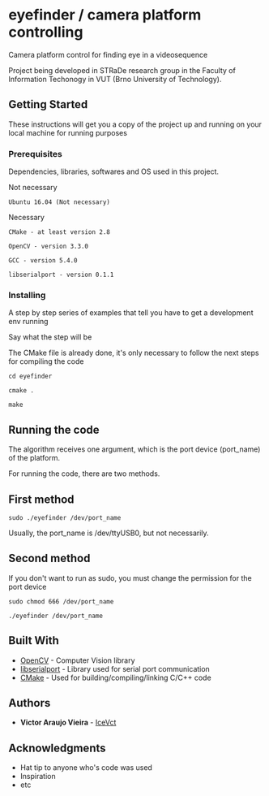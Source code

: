 # eyefinder / camera platform controlling

Camera platform control for finding eye in a videosequence

Project being developed in STRaDe research group in the Faculty of Information Techonogy in VUT (Brno University of Technology).

## Getting Started

These instructions will get you a copy of the project up and running on your local machine for running purposes

### Prerequisites

Dependencies, libraries, softwares and OS used in this project.

Not necessary
```
Ubuntu 16.04 (Not necessary)
```

Necessary
```
CMake - at least version 2.8
```
```
OpenCV - version 3.3.0
```
```
GCC - version 5.4.0
```
```
libserialport - version 0.1.1
```

### Installing

A step by step series of examples that tell you have to get a development env running

Say what the step will be

The CMake file is already done, it's only necessary to follow the next steps for compiling the code

```
cd eyefinder
```
```
cmake .
```
```
make
```

## Running the code

The algorithm receives one argument, which is the port device (port_name) of the platform.

For running the code, there are two methods.

## First method
```
sudo ./eyefinder /dev/port_name
```
Usually, the port_name is /dev/ttyUSB0, but not necessarily.

## Second method

If you don't want to run as sudo, you must change the permission for the port device

```
sudo chmod 666 /dev/port_name
```

```
./eyefinder /dev/port_name
```

## Built With

* [OpenCV](https://opencv.org/) - Computer Vision library
* [libserialport](https://sigrok.org/wiki/Libserialport) - Library used for serial port communication
* [CMake](https://cmake.org/) - Used for building/compiling/linking C/C++ code


## Authors

* **Victor Araujo Vieira** - [IceVct](https://github.com/IceVct)


## Acknowledgments

* Hat tip to anyone who's code was used
* Inspiration
* etc
